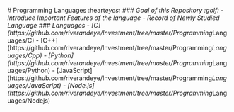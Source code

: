 #   P r o g r a m m i n g   L a n g u a g e s   : h e a r t _ e y e s :  
  
 # # #   * * G o a l   o f   t h i s   R e p o s i t o r y * *   : g o l f :  
  
 -   I n t r o d u c e   * * I m p o r t a n t   F e a t u r e s * *   o f   t h e   l a n g u a g e  
 -   * * R e c o r d * *   o f   N e w l y   S t u d i e d   L a n g u a g e    
  
  
  
 # # #   L a n g u a g e s  
  
 -   [ C ] ( h t t p s : / / g i t h u b . c o m / r i v e r a n d e y e / I n v e s t m e n t / t r e e / m a s t e r / P r o g r a m m i n g _ L a n g u a g e s / C )  
 -   [ C + + ] ( h t t p s : / / g i t h u b . c o m / r i v e r a n d e y e / I n v e s t m e n t / t r e e / m a s t e r / P r o g r a m m i n g _ L a n g u a g e s / C p p )  
 -   [ P y t h o n ] ( h t t p s : / / g i t h u b . c o m / r i v e r a n d e y e / I n v e s t m e n t / t r e e / m a s t e r / P r o g r a m m i n g _ L a n g u a g e s / P y t h o n )  
 -   [ J a v a S c r i p t ] ( h t t p s : / / g i t h u b . c o m / r i v e r a n d e y e / I n v e s t m e n t / t r e e / m a s t e r / P r o g r a m m i n g _ L a n g u a g e s / J a v a S c r i p t )  
 -   [ N o d e . j s ] ( h t t p s : / / g i t h u b . c o m / r i v e r a n d e y e / I n v e s t m e n t / t r e e / m a s t e r / P r o g r a m m i n g _ L a n g u a g e s / N o d e j s )  
  
  
  
 